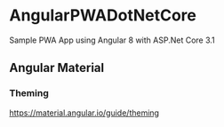 # AngularPWADotNetCore
Sample PWA App using Angular 8 with ASP.Net Core 3.1

## Angular Material 

### Theming
https://material.angular.io/guide/theming


